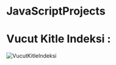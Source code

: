 # JavaScriptProjects

# Vucut Kitle Indeksi :

![VucutKitleIndeksi](https://github.com/burak-balci/JavaScriptProjects/blob/master/VucutKitle%C4%B0ndeksi/images/vucutKitleIndeksi.png)
